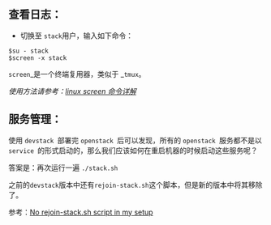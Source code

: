 ## 查看日志：

* 切换至 `stack`用户，输入如下命令：

```
$su - stack
$screen -x stack
```

`screen`_是一个终端复用器，类似于 _`tmux`。

_使用方法请参考：_[_linux screen 命令详解_](http://www.cnblogs.com/mchina/archive/2013/01/30/2880680.html)

## 服务管理：

使用 `devstack `部署完 `openstack `后可以发现，所有的 `openstack `服务都不是以 `service `的形式启动的，那么我们应该如何在重启机器的时候启动这些服务呢？

答案是：再次运行一遍 `./stack.sh`

之前的`devstack`版本中还有`rejoin-stack.sh`这个脚本，但是新的版本中将其移除了。

参考：[No rejoin-stack.sh script in my setup](http://stackoverflow.com/questions/36268822/no-rejoin-stack-sh-script-in-my-setup)



